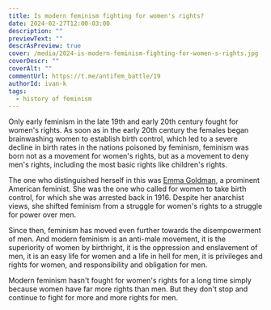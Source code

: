 ```yaml
---
title: Is modern feminism fighting for women's rights?
date: 2024-02-27T12:00-03:00
description: ""
previewText: ""
descrAsPreview: true
cover: /media/2024-is-modern-feminism-fighting-for-women-s-rights.jpg
coverDescr: ""
coverAlt: ""
commentUrl: https://t.me/antifem_battle/19
authorId: ivan-k
tags:
  - history of feminism
---
```


Only early feminism in the late 19th and early 20th century fought for women's rights. As soon as in the early 20th century the females began brainwashing women to establish birth control, which led to a severe decline in birth rates in the nations poisoned by feminism, feminism was born not as a movement for women's rights, but as a movement to deny men's rights, including the most basic rights like children's rights.

The one who distinguished herself in this was [Emma Goldman](https://ru.wikipedia.org/wiki/%D0%93%D0%BE%D0%BB%D1%8C%D0%B4%D0%BC%D0%B0%D0%BD%2C_%D0%AD%D0%BC%D0%BC%D0%B0), a prominent American feminist. She was the one who called for women to take birth control, for which she was arrested back in 1916. Despite her anarchist views, she shifted feminism from a struggle for women's rights to a struggle for power over men.

Since then, feminism has moved even further towards the disempowerment of men. And modern feminism is an anti-male movement, it is the superiority of women by birthright, it is the oppression and enslavement of men, it is an easy life for women and a life in hell for men, it is privileges and rights for women, and responsibility and obligation for men.

Modern feminism hasn't fought for women's rights for a long time simply because women have far more rights than men. But they don't stop and continue to fight for more and more rights for men.
